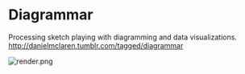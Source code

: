 Diagrammar
==========
Processing sketch playing with diagramming and data visualizations.
http://danielmclaren.tumblr.com/tagged/diagrammar

![render.png](https://raw.githubusercontent.com/danielgm/Diagrammar/poly-linear-gradient/render.png)
